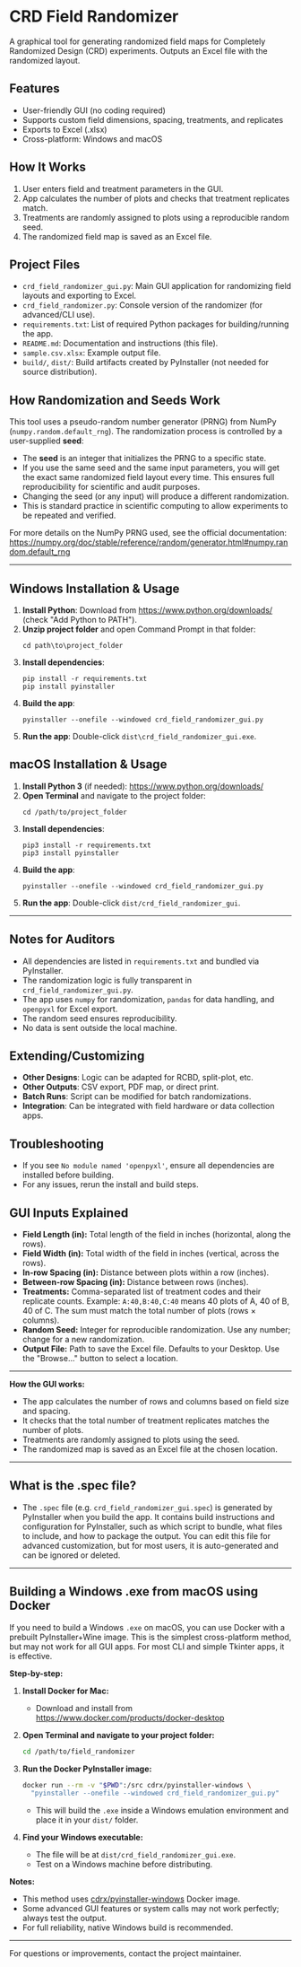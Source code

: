 # CRD Field Randomizer

A graphical tool for generating randomized field maps for Completely Randomized Design (CRD) experiments. Outputs an Excel file with the randomized layout.

## Features
- User-friendly GUI (no coding required)
- Supports custom field dimensions, spacing, treatments, and replicates
- Exports to Excel (.xlsx)
- Cross-platform: Windows and macOS

## How It Works
1. User enters field and treatment parameters in the GUI.
2. App calculates the number of plots and checks that treatment replicates match.
3. Treatments are randomly assigned to plots using a reproducible random seed.
4. The randomized field map is saved as an Excel file.

## Project Files

- `crd_field_randomizer_gui.py`: Main GUI application for randomizing field layouts and exporting to Excel.
- `crd_field_randomizer.py`: Console version of the randomizer (for advanced/CLI use).
- `requirements.txt`: List of required Python packages for building/running the app.
- `README.md`: Documentation and instructions (this file).
- `sample.csv.xlsx`: Example output file.
- `build/`, `dist/`: Build artifacts created by PyInstaller (not needed for source distribution).

## How Randomization and Seeds Work

This tool uses a pseudo-random number generator (PRNG) from NumPy (`numpy.random.default_rng`). The randomization process is controlled by a user-supplied **seed**:

- The **seed** is an integer that initializes the PRNG to a specific state.
- If you use the same seed and the same input parameters, you will get the exact same randomized field layout every time. This ensures full reproducibility for scientific and audit purposes.
- Changing the seed (or any input) will produce a different randomization.
- This is standard practice in scientific computing to allow experiments to be repeated and verified.

For more details on the NumPy PRNG used, see the official documentation: https://numpy.org/doc/stable/reference/random/generator.html#numpy.random.default_rng

---

## Windows Installation & Usage
1. **Install Python**: Download from https://www.python.org/downloads/ (check "Add Python to PATH").
2. **Unzip project folder** and open Command Prompt in that folder:
   ```
   cd path\to\project_folder
   ```
3. **Install dependencies**:
   ```
   pip install -r requirements.txt
   pip install pyinstaller
   ```
4. **Build the app**:
   ```
   pyinstaller --onefile --windowed crd_field_randomizer_gui.py
   ```
5. **Run the app**: Double-click `dist\crd_field_randomizer_gui.exe`.

## macOS Installation & Usage
1. **Install Python 3** (if needed): https://www.python.org/downloads/
2. **Open Terminal** and navigate to the project folder:
   ```
   cd /path/to/project_folder
   ```
3. **Install dependencies**:
   ```
   pip3 install -r requirements.txt
   pip3 install pyinstaller
   ```
4. **Build the app**:
   ```
   pyinstaller --onefile --windowed crd_field_randomizer_gui.py
   ```
5. **Run the app**: Double-click `dist/crd_field_randomizer_gui`.

---

## Notes for Auditors
- All dependencies are listed in `requirements.txt` and bundled via PyInstaller.
- The randomization logic is fully transparent in `crd_field_randomizer_gui.py`.
- The app uses `numpy` for randomization, `pandas` for data handling, and `openpyxl` for Excel export.
- The random seed ensures reproducibility.
- No data is sent outside the local machine.

## Extending/Customizing
- **Other Designs**: Logic can be adapted for RCBD, split-plot, etc.
- **Other Outputs**: CSV export, PDF map, or direct print.
- **Batch Runs**: Script can be modified for batch randomizations.
- **Integration**: Can be integrated with field hardware or data collection apps.

## Troubleshooting
- If you see `No module named 'openpyxl'`, ensure all dependencies are installed before building.
- For any issues, rerun the install and build steps.

## GUI Inputs Explained

- **Field Length (in):** Total length of the field in inches (horizontal, along the rows).
- **Field Width (in):** Total width of the field in inches (vertical, across the rows).
- **In-row Spacing (in):** Distance between plots within a row (inches).
- **Between-row Spacing (in):** Distance between rows (inches).
- **Treatments:** Comma-separated list of treatment codes and their replicate counts. Example: `A:40,B:40,C:40` means 40 plots of A, 40 of B, 40 of C. The sum must match the total number of plots (rows × columns).
- **Random Seed:** Integer for reproducible randomization. Use any number; change for a new randomization.
- **Output File:** Path to save the Excel file. Defaults to your Desktop. Use the "Browse..." button to select a location.

---

**How the GUI works:**
- The app calculates the number of rows and columns based on field size and spacing.
- It checks that the total number of treatment replicates matches the number of plots.
- Treatments are randomly assigned to plots using the seed.
- The randomized map is saved as an Excel file at the chosen location.

---

## What is the .spec file?

- The `.spec` file (e.g. `crd_field_randomizer_gui.spec`) is generated by PyInstaller when you build the app. It contains build instructions and configuration for PyInstaller, such as which script to bundle, what files to include, and how to package the output. You can edit this file for advanced customization, but for most users, it is auto-generated and can be ignored or deleted.

---

## Building a Windows .exe from macOS using Docker

If you need to build a Windows `.exe` on macOS, you can use Docker with a prebuilt PyInstaller+Wine image. This is the simplest cross-platform method, but may not work for all GUI apps. For most CLI and simple Tkinter apps, it is effective.

**Step-by-step:**

1. **Install Docker for Mac:**
   - Download and install from https://www.docker.com/products/docker-desktop

2. **Open Terminal and navigate to your project folder:**
   ```sh
   cd /path/to/field_randomizer
   ```

3. **Run the Docker PyInstaller image:**
   ```sh
   docker run --rm -v "$PWD":/src cdrx/pyinstaller-windows \
     "pyinstaller --onefile --windowed crd_field_randomizer_gui.py"
   ```
   - This will build the `.exe` inside a Windows emulation environment and place it in your `dist/` folder.

4. **Find your Windows executable:**
   - The file will be at `dist/crd_field_randomizer_gui.exe`.
   - Test on a Windows machine before distributing.

**Notes:**
- This method uses [cdrx/pyinstaller-windows](https://github.com/cdrx/docker-pyinstaller) Docker image.
- Some advanced GUI features or system calls may not work perfectly; always test the output.
- For full reliability, native Windows build is recommended.

---

For questions or improvements, contact the project maintainer.

